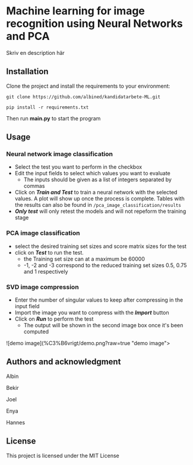 # Machine learning for image recognition using Neural Networks and PCA

Skriv en description här

## Installation
Clone the project and install the requirements to your environment:

`git clone https://github.com/albined/kandidatarbete-ML.git`

`pip install -r requirements.txt`

Then run **main.py** to start the program

## Usage

### Neural network image classification
- Select the test you want to perform in the checkbox
- Edit the input fields to select which values you want to evaluate
  - The inputs should be given as a list of integers separated by commas
- Click on _**Train and Test**_ to train a neural network with the selected values. A plot will show up once the process is 
complete. Tables with the results can also be found in `/pca_image_classification/results`
- _**Only test**_ will only retest the models and will not repeform the training stage

### PCA image classification
- select the desired training set sizes and score matrix sizes for the test
- click on _**Test**_ to run the test. 
  - the Training set size can at a maximum be 60000
  - -1, -2 and -3 correspond to the reduced training set sizes 0.5, 0.75 and 1 respectively

### SVD image compression
- Enter the number of singular values to keep after compressing in the input field
- Import the image you want to compress with the _**Import**_ button
- Click on _**Run**_ to perform the test
  - The output will be shown in the second image box once it's been computed


![demo image](%C3%B6vrigt/demo.png?raw=true "demo image">


## Authors and acknowledgment
Albin 

Bekir 

Joel

Enya

Hannes

## License
This project is licensed under the MIT License
